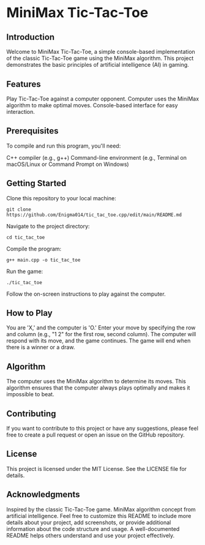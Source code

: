 <h1 style="font-size: 36px;">MiniMax Tic-Tac-Toe</h1>

<h2>Introduction</h2>
Welcome to MiniMax Tic-Tac-Toe, a simple console-based implementation of the classic Tic-Tac-Toe game using the MiniMax algorithm. This project demonstrates the basic principles of artificial intelligence (AI) in gaming.

<h2>Features</h2>
Play Tic-Tac-Toe against a computer opponent.
Computer uses the MiniMax algorithm to make optimal moves.
Console-based interface for easy interaction.
<h2>Prerequisites</h2>
To compile and run this program, you'll need:

C++ compiler (e.g., g++)
Command-line environment (e.g., Terminal on macOS/Linux or Command Prompt on Windows)
<h2>Getting Started</h2>
Clone this repository to your local machine:


```git clone https://github.com/Enigma014/tic_tac_toe.cpp/edit/main/README.md```

Navigate to the project directory:


```cd tic_tac_toe```

Compile the program:


```g++ main.cpp -o tic_tac_toe```

Run the game:


```./tic_tac_toe```

Follow the on-screen instructions to play against the computer.

<h2>How to Play</h2>
You are 'X,' and the computer is 'O.'
Enter your move by specifying the row and column (e.g., "1 2" for the first row, second column).
The computer will respond with its move, and the game continues.
The game will end when there is a winner or a draw.
<h2>Algorithm</h2>
The computer uses the MiniMax algorithm to determine its moves. This algorithm ensures that the computer always plays optimally and makes it impossible to beat.

<h2>Contributing</h2>
If you want to contribute to this project or have any suggestions, please feel free to create a pull request or open an issue on the GitHub repository.

<h2>License</h2>
This project is licensed under the MIT License. See the LICENSE file for details.

<h2>Acknowledgments</h2>
Inspired by the classic Tic-Tac-Toe game.
MiniMax algorithm concept from artificial intelligence.
Feel free to customize this README to include more details about your project, add screenshots, or provide additional information about the code structure and usage. A well-documented README helps others understand and use your project effectively.
